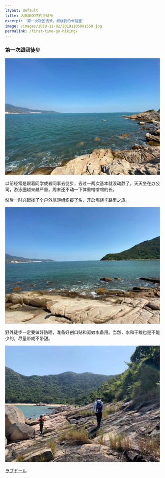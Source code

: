 ```yaml
---
layout: default
title: 大鹏新区桔钓沙徒步
excerpt: '第一次跟团徒步，燃烧我的卡路里'
image: /images/2019-11-02/20191105091558.jpg
permalink: /first-time-go-hiking/
---
```


<article>
	<h3>第一次跟团徒步</h3>
	<p><img src="/images/2019-11-02/20191105091558.jpg"></p>
	<p>	以前经常是跟着同学或者同事去徒步，去过一两次基本就没动静了。天天坐在办公司，游泳圈越来越严重，周末还不动一下体重噌噌噌的长。</p>
	<p>	然后一时兴起找了个户外旅游组织报了名，开启燃烧卡路里之旅。</p>
	<p><img src="/images/2019-11-02/20191105091612.jpg"></p>
	<p>	野外徒步一定要做好防晒，准备好创口贴和驱蚊水备用。当然，水和干粮也是不能少的，尽量带咸不带甜。</p>
	<p><img src="/images/2019-11-02/20191105091620.jpg"></p>
	<p><a href="https://www.prprdoll.com">ラブドール</a></p>
</article>

